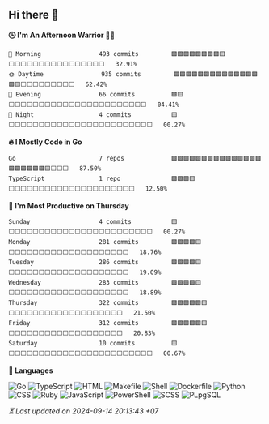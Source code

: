 ## Hi there 👋

<!--START_SECTION:readme-stats-->
**🕒 I'm An Afternoon Warrior 🥷🏻**

```text
🌅 Morning                493 commits         🟩🟩🟩🟩🟩🟩🟩🟩🟨⬜⬜⬜⬜⬜⬜⬜⬜⬜⬜⬜⬜⬜⬜⬜⬜   32.91%
🌞 Daytime                935 commits         🟩🟩🟩🟩🟩🟩🟩🟩🟩🟩🟩🟩🟩🟩🟩🟨⬜⬜⬜⬜⬜⬜⬜⬜⬜   62.42%
🌆 Evening                66 commits          🟩🟨⬜⬜⬜⬜⬜⬜⬜⬜⬜⬜⬜⬜⬜⬜⬜⬜⬜⬜⬜⬜⬜⬜⬜   04.41%
🌙 Night                  4 commits           🟨⬜⬜⬜⬜⬜⬜⬜⬜⬜⬜⬜⬜⬜⬜⬜⬜⬜⬜⬜⬜⬜⬜⬜⬜   00.27%
```

**🔥 I Mostly Code in Go**

```text
Go                       7 repos             🟩🟩🟩🟩🟩🟩🟩🟩🟩🟩🟩🟩🟩🟩🟩🟩🟩🟩🟩🟩🟩🟨⬜⬜⬜   87.50%
TypeScript               1 repo              🟩🟩🟩🟨⬜⬜⬜⬜⬜⬜⬜⬜⬜⬜⬜⬜⬜⬜⬜⬜⬜⬜⬜⬜⬜   12.50%
```

**📅 I'm Most Productive on Thursday**

```text
Sunday                   4 commits           🟨⬜⬜⬜⬜⬜⬜⬜⬜⬜⬜⬜⬜⬜⬜⬜⬜⬜⬜⬜⬜⬜⬜⬜⬜   00.27%
Monday                   281 commits         🟩🟩🟩🟩🟨⬜⬜⬜⬜⬜⬜⬜⬜⬜⬜⬜⬜⬜⬜⬜⬜⬜⬜⬜⬜   18.76%
Tuesday                  286 commits         🟩🟩🟩🟩🟨⬜⬜⬜⬜⬜⬜⬜⬜⬜⬜⬜⬜⬜⬜⬜⬜⬜⬜⬜⬜   19.09%
Wednesday                283 commits         🟩🟩🟩🟩🟨⬜⬜⬜⬜⬜⬜⬜⬜⬜⬜⬜⬜⬜⬜⬜⬜⬜⬜⬜⬜   18.89%
Thursday                 322 commits         🟩🟩🟩🟩🟩🟨⬜⬜⬜⬜⬜⬜⬜⬜⬜⬜⬜⬜⬜⬜⬜⬜⬜⬜⬜   21.50%
Friday                   312 commits         🟩🟩🟩🟩🟩🟨⬜⬜⬜⬜⬜⬜⬜⬜⬜⬜⬜⬜⬜⬜⬜⬜⬜⬜⬜   20.83%
Saturday                 10 commits          🟨⬜⬜⬜⬜⬜⬜⬜⬜⬜⬜⬜⬜⬜⬜⬜⬜⬜⬜⬜⬜⬜⬜⬜⬜   00.67%
```

**💬 Languages**

![Go](https://img.shields.io/badge/Go-71.74%25-00ADD8?&logo=Go&labelColor=151b23)
![TypeScript](https://img.shields.io/badge/TypeScript-23.46%25-3178c6?&logo=TypeScript&labelColor=151b23)
![HTML](https://img.shields.io/badge/HTML-03.58%25-e34c26?&logo=HTML&labelColor=151b23)
![Makefile](https://img.shields.io/badge/Makefile-00.40%25-427819?&logo=Makefile&labelColor=151b23)
![Shell](https://img.shields.io/badge/Shell-00.31%25-89e051?&logo=Shell&labelColor=151b23)
![Dockerfile](https://img.shields.io/badge/Dockerfile-00.16%25-384d54?&logo=Dockerfile&labelColor=151b23)
![Python](https://img.shields.io/badge/Python-00.14%25-3572A5?&logo=Python&labelColor=151b23)
![CSS](https://img.shields.io/badge/CSS-00.06%25-563d7c?&logo=CSS&labelColor=151b23)
![Ruby](https://img.shields.io/badge/Ruby-00.05%25-701516?&logo=Ruby&labelColor=151b23)
![JavaScript](https://img.shields.io/badge/JavaScript-00.04%25-f1e05a?&logo=JavaScript&labelColor=151b23)
![PowerShell](https://img.shields.io/badge/PowerShell-00.03%25-012456?&logo=PowerShell&labelColor=151b23)
![SCSS](https://img.shields.io/badge/SCSS-00.02%25-c6538c?&logo=SCSS&labelColor=151b23)
![PLpgSQL](https://img.shields.io/badge/PLpgSQL-00.01%25-336790?&logo=PLpgSQL&labelColor=151b23)




*⏳ Last updated on 2024-09-14 20:13:43 +07*
<!--END_SECTION:readme-stats-->

